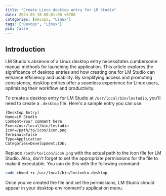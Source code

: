 ```yaml
---
title: "Create Linux desktop entry for LM Studio"
date: 2024-05-10 00:01:00 +0700
categories: [Devops, "Linux"]
tags: ["Devops", "Linux"]
pin: false
---
```


## Introduction

LM Studio's absence of a Linux desktop entry necessitates cumbersome manual methods for launching the application. This article explores the significance of desktop entries and how creating one for LM Studio can enhance efficiency and usability. By simplifying access and promoting consistency, desktop entries offer a seamless experience for Linux users, optimizing their workflow and productivity.

To create a desktop entry for LM Studio at `/usr/local/bin/lmstudio`, you'll need to create a `.desktop` file. Here's a sample entry you can use:

```plaintext
[Desktop Entry]
Name=LM Studio
Comment=Your comment here
Exec=/usr/local/bin/lmstudio
Icon=/path/to/icon/icon.png
Terminal=false
Type=Application
Categories=Development;IDE;
```

Replace `/path/to/icon/icon.png` with the actual path to the icon file for LM Studio. Also, don't forget to set the appropriate permissions for the file to make it executable. You can do this with the following command:

```bash
sudo chmod +x /usr/local/bin/lmstudio.desktop
```

Once you've created the file and set the permissions, LM Studio should appear in your desktop environment's application menu.
